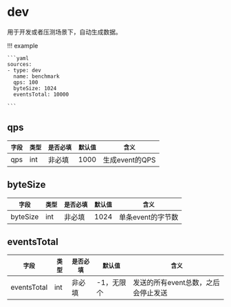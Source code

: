 # dev

用于开发或者压测场景下，自动生成数据。

!!! example

    ```yaml
    sources:
    - type: dev
      name: benchmark
      qps: 100
      byteSize: 1024
      eventsTotal: 10000

    ```


## qps

|    `字段`   |    `类型`    |  `是否必填`  |  `默认值`  |  `含义`  |
| ---------- | ----------- | ----------- | --------- | -------- |
| qps        | int         |    非必填    |   1000   | 生成event的QPS |

## byteSize

|    `字段`   |    `类型`    |  `是否必填`  |  `默认值`  |  `含义`  |
| ---------- | ----------- | ----------- | --------- | -------- |
| byteSize        | int         |    非必填    |   1024   | 单条event的字节数 |

## eventsTotal

|    `字段`   |    `类型`    |  `是否必填`  |  `默认值`  |  `含义`  |
| ---------- | ----------- | ----------- | --------- | -------- |
| eventsTotal        | int         |    非必填    |   -1，无限个   | 发送的所有event总数，之后会停止发送 |